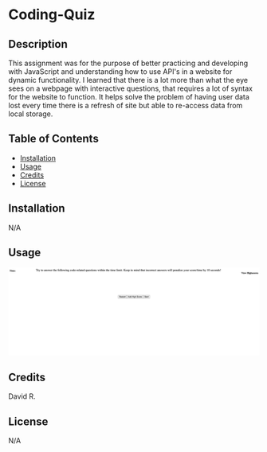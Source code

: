 # Coding-Quiz

## Description

This assignment was for the purpose of better practicing and developing with JavaScript and understanding how to use API's in a website for dynamic functionality. I learned that there is a lot more than what the eye sees on a webpage with interactive questions, that requires a lot of syntax for the website to function. It helps solve the problem of having user data lost every time there is a refresh of site but able to re-access data from local storage.


## Table of Contents 

- [Installation](#installation)
- [Usage](#usage)
- [Credits](#credits)
- [License](#license)

## Installation

N/A

## Usage

![alt text](Assets/Images/coding-quiz-webpage-screenshot.png)


## Credits

David R.

## License

N/A
